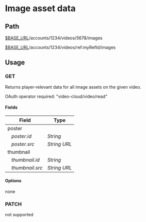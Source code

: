# Image asset data

## Path
[$BASE_URL](README.md)/accounts/1234/videos/5678/images

[$BASE_URL](README.md)/accounts/1234/videos/ref:myRefId/images

## Usage
### GET
Returns player-relevant data for all image assets on the given video.

OAuth operator required: "video-cloud/video/read"

#### Fields
| Field | Type |
| --- | --- |
| poster |  |
| &nbsp;&nbsp; _poster.id_ | _String_ |
| &nbsp;&nbsp; _poster.src_ | _String URL_ |
| thumbnail |  |
| &nbsp;&nbsp; _thumbnail.id_ | _String_ |
| &nbsp;&nbsp; _thumbnail.src_ | _String URL_ |

#### Options
none

### PATCH
not supported
